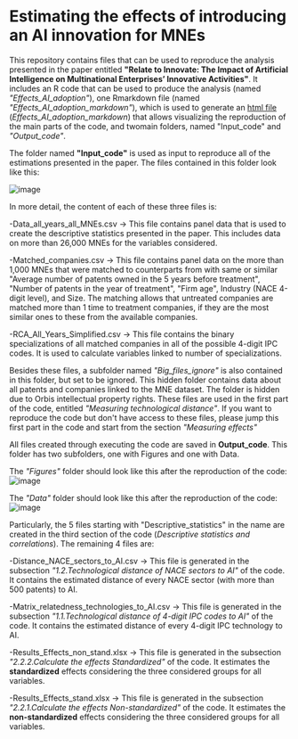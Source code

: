 # Estimating the effects of introducing an AI innovation for MNEs

This repository contains files that can be used to reproduce the analysis presented in the paper entitled **"Relate to Innovate: The Impact of Artificial Intelligence on Multinational Enterprises’ Innovative Activities"**. It includes an R code that can be used to produce the analysis (named *"Effects_AI_adoption"*), one Rmarkdown file (named *"Effects_AI_adoption_markdown"*), which is used to generate an [html file](https://matheusleusin.github.io/MNEs_and_Artificial_Intelligence/Effects_AI_adoption_markdown.html) (*Effects_AI_adoption_markdown*) that allows visualizing the reproduction of the main parts of the code, and twomain folders, named "Input_code" and *"Output_code"*.

The folder named **"Input_code"** is used as input to reproduce all of the estimations presented in the paper. The files contained in this folder look like this:

![image](https://github.com/user-attachments/assets/2f2e0fad-b9dc-4b45-ab11-7b680308e5f9)

In more detail, the content of each of these three files is:

  -Data_all_years_all_MNEs.csv → This file contains panel data that is used to create the descriptive statistics presented in the paper. This includes data on more than 26,000 MNEs for the variables considered.
  
  -Matched_companies.csv → This file contains panel data on the more than 1,000 MNEs that were matched to counterparts from with same or similar "Average number of patents owned in the 5 years before treatment", "Number of patents in the year of treatment",   "Firm age", Industry (NACE 4-digit level), and Size. The matching allows that untreated companies are matched more than 1 time to treatment companies, if they are the most similar ones to these from the available companies.
  
  -RCA_All_Years_Simplified.csv → This file contains the binary specializations of all matched companies in all of the possible 4-digit IPC codes. It is used to calculate variables linked to number of specializations.

Besides these files, a subfolder named *"Big_files_ignore"* is also contained in this folder, but set to be ignored. This hidden folder contains data about all patents and companies linked to the MNE dataset. The folder is hidden due to Orbis intellectual property rights. These files are used in the first part of the code, entitled *"Measuring technological distance"*. If you want to reproduce the code but don't have access to these files, please jump this first part in the code and start from the section *"Measuring effects"*

All files created through executing the code are saved in **Output_code**. This folder has two subfolders, one with Figures and one with Data. 

The *"Figures"* folder should look like this after the reproduction of the code:
![image](https://github.com/user-attachments/assets/31561c8e-ab31-4ae4-beff-047670b88623)


The *"Data"* folder should look like this after the reproduction of the code: 
![image](https://github.com/user-attachments/assets/f363b4e5-2d4b-443e-aed9-81b5c3c662d1)

Particularly, the 5 files starting with "Descriptive_statistics" in the name are created in the third section of the code (*Descriptive statistics and correlations*). The remaining 4 files are:

  -Distance_NACE_sectors_to_AI.csv → This file is generated in the subsection *"1.2.Technological distance of NACE sectors to AI"* of the code. It contains the estimated distance of every NACE sector (with more than 500 patents) to AI.
  
  -Matrix_relatedness_technologies_to_AI.csv → This file is generated in the subsection *"1.1.Technological distance of 4-digit IPC codes to AI"* of the code. It contains the estimated distance of every 4-digit IPC technology to AI.
  
  -Results_Effects_non_stand.xlsx → This file is generated in the subsection *"2.2.2.Calculate the effects Standardized"* of the code. It estimates the **standardized** effects considering the three considered groups for all variables.
  
  -Results_Effects_stand.xlsx → This file is generated in the subsection *"2.2.1.Calculate the effects Non-standardized"* of the code. It estimates the **non-standardized** effects considering the three considered groups for all variables.


